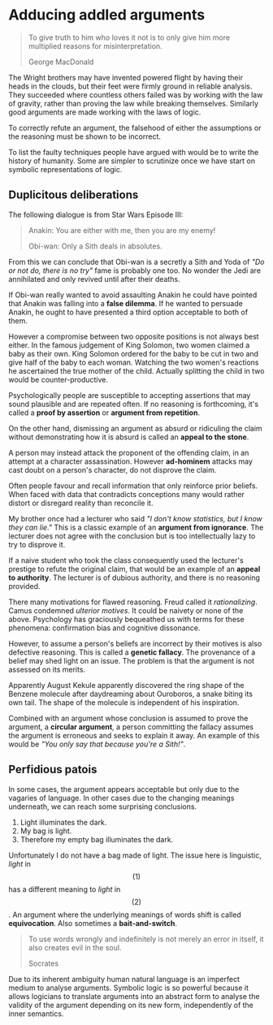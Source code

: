 # Adducing addled arguments

> To give truth to him who loves it not is to only give him more multiplied
> reasons for misinterpretation.
>
> George MacDonald

The Wright brothers may have invented powered flight by having their heads in
the clouds, but their feet were firmly ground in reliable analysis. They
succeeded where countless others failed was by working with the law of gravity,
rather than proving the law while breaking themselves. Similarly good arguments
are made working with the laws of logic.

To correctly refute an argument, the falsehood of either the assumptions or the
reasoning must be shown to be incorrect.

To list the faulty techniques people have argued with would be to write the
history of humanity. Some are simpler to scrutinize once we have start on
symbolic representations of logic.

## Duplicitous deliberations

The following dialogue is from Star Wars Episode III:

> Anakin: You are either with me, then you are my enemy!
>
> Obi-wan: Only a Sith deals in absolutes.

From this we can conclude that Obi-wan is a secretly a Sith and Yoda of *"Do or
not do, there is no try"* fame is probably one too. No wonder the Jedi are
annihilated and only revived until after their deaths.

If Obi-wan really wanted to avoid assaulting Anakin he could have pointed that
Anakin was falling into a **false dilemma**. If he wanted to persuade Anakin,
he ought to have presented a third option acceptable to both of them.

However a compromise between two opposite positions is not always best either.
In the famous judgement of King Solomon, two women claimed a baby as their own.
King Solomon ordered for the baby to be cut in two and give half of the baby to
each woman. Watching the two women's reactions he ascertained the true mother
of the child. Actually splitting the child in two would be counter-productive.

Psychologically people are susceptible to accepting assertions that may sound
plausible and are repeated often. If no reasoning is forthcoming, it's called a
**proof by assertion** or **argument from repetition**.

On the other hand, dismissing an argument as absurd or ridiculing the claim
without demonstrating how it is absurd is called an **appeal to the stone**.

A person may instead attack the proponent of the offending claim, in an attempt
at a character assassination. However **ad-hominem** attacks may cast doubt on
a person's character, do not disprove the claim.

Often people favour and recall information that only reinforce prior beliefs.
When faced with data that contradicts conceptions many would rather distort or
disregard reality than reconcile it.

My brother once had a lecturer who said *"I don't know statistics, but I know
they can lie."* This is a classic example of an **argument from ignorance**.
The lecturer does not agree with the conclusion but is too intellectually lazy
to try to disprove it.

If a naive student who took the class consequently used the lecturer's prestige
to refute the original claim, that would be an example of an **appeal to
authority**. The lecturer is of dubious authority, and there is no reasoning
provided.

There many motivations for flawed reasoning. Freud called it *rationalizing*.
Camus condemned *ulterior motives*. It could be naivety or none of the above.
Psychology has graciously bequeathed us with terms for these phenomena:
confirmation bias and cognitive dissonance.

However, to assume a person's beliefs are incorrect by their motives is also
defective reasoning. This is called a **genetic fallacy**. The provenance of a
belief may shed light on an issue. The problem is that the argument is not
assessed on its merits.

Apparently August Kekule apparently discovered the ring shape of the Benzene
molecule after daydreaming about Ouroboros, a snake biting its own tail. The
shape of the molecule is independent of his inspiration.

Combined with an argument whose conclusion is assumed to prove the argument, a
**circular argument**, a person committing the fallacy assumes the argument
is erroneous and seeks to explain it away. An example of this would be *"You
only say that because you're a Sith!"*.

## Perfidious patois

In some cases, the argument appears acceptable but only due to the vagaries of
language. In other cases due to the changing meanings underneath, we can reach
some surprising conclusions.

1. Light illuminates the dark.
1. My bag is light.
1. Therefore my empty bag illuminates the dark.

Unfortunately I do not have a bag made of light. The issue here is linguistic,
*light* in $$(1)$$ has a different meaning to *light* in $$(2)$$. An argument
where the underlying meanings of words shift is called **equivocation**. Also
sometimes a **bait-and-switch**.

> To use words wrongly and indefinitely is not merely an error in itself, it
> also creates evil in the soul.
>
> Socrates

Due to its inherent ambiguity human natural language is an imperfect medium to
analyse arguments. Symbolic logic is so powerful because it allows logicians to
translate arguments into an abstract form to analyse the validity of the
argument depending on its new form, independently of the inner semantics.
